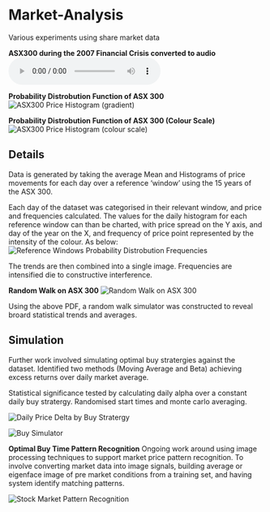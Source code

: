 # Market-Analysis

Various experiments using share market data


**ASX300 during the 2007 Financial Crisis converted to audio**
![test.wav](https://github.com/Bencargs/Market-Analysis/blob/master/test.wav)


**Probability Distrobution Function of ASX 300**
![ASX300 Price Histogram (gradient)](https://i.imgur.com/mRwMxwl.png)


**Probability Distrobution Function of ASX 300 (Colour Scale)**
![ASX300 Price Histogram (colour scale)](https://i.imgur.com/8QDsMJx.png)

## Details
Data is generated by taking the average Mean and Histograms of price movements for each day over a
reference ‘window’ using the 15 years of the ASX 300.

Each day of the dataset was categorised in their relevant window, and price and
frequencies calculated.
The values for the daily histogram for each reference window can than be charted, with price spread
on the Y axis, and day of the year on the X, and frequency of price point represented by the intensity
of the colour. As below:
![Reference Windows Probability Distrobution Frequencies](https://i.imgur.com/SJ4GpyL.png)

The trends are then combined into a single image. Frequencies are intensified die to constructive interference.

**Random Walk on ASX 300**
![Random Walk on ASX 300](https://i.imgur.com/FbLGVO5.png)

Using the above PDF, a random walk simulator was constructed to reveal broard statistical trends and averages.

## Simulation

Further work involved simulating optimal buy stratergies against the dataset.
Identified two methods (Moving Average and Beta) achieving excess returns over daily market average.

Statistical significance tested by calculating daily alpha over a constant daily buy stratergy.
Randomised start times and monte carlo averaging.

![Daily Price Delta by Buy Stratergy](https://i.imgur.com/K8Jv3V9.png)


![Buy Simulator](https://github.com/Bencargs/Market-Analysis/blob/master/BuySimulator.linq)

**Optimal Buy Time Pattern Recognition**
Ongoing work around using image processing techniques to support market price pattern recognition.
To involve converting market data into image signals,
building average or eigenface image of pre market conditions from a training set, 
and having system identify matching patterns.

![Stock Market Pattern Recognition](https://i.imgur.com/mkGrRgN.gif)
